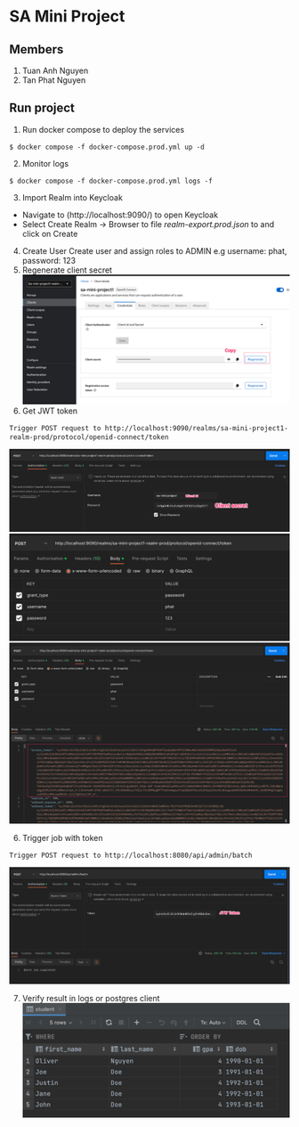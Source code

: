 # SA Mini Project
## Members
1. Tuan Anh Nguyen
2. Tan Phat Nguyen

## Run project
1. Run docker compose to deploy the services
```
$ docker compose -f docker-compose.prod.yml up -d
```
2. Monitor logs
```
$ docker compose -f docker-compose.prod.yml logs -f
```
3. Import Realm into Keycloak
- Navigate to (http://localhost:9090/) to open Keycloak
- Select Create Realm -> Browser to file *realm-export.prod.json* to and click on Create
4. Create User
Create user and assign roles to ADMIN e.g username: phat, password: 123
6. Regenerate client secret
   <img src="./markdown/Regenerate.png" alt="Alt text" title="People">
5. Get JWT token
```
Trigger POST request to http://localhost:9090/realms/sa-mini-project1-realm-prod/protocol/openid-connect/token
```
<img src="./markdown/get_token_1.png" alt="Alt text" title="Step1">
<img src="./markdown/get_token_2.png" alt="Alt text" title="Step2">
<img src="./markdown/get_token_3.png" alt="Alt text" title="Step3">

6. Trigger job with token

```
Trigger POST request to http://localhost:8080/api/admin/batch
```
<img src="./markdown/Run_Batch_Job.png" alt="Alt text" title="Batch Job">

7. Verify result in logs or postgres client
   <img src="./markdown/people.png" alt="Alt text" title="People">
